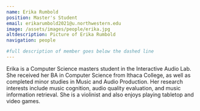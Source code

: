 ```yaml
---
name: Erika Rumbold
position: Master's Student
email: erikarumbold2021@u.northwestern.edu
image: /assets/images/people/erika.jpg
altdescription: Picture of Erika Rumbold
navigation: people

#full description of member goes below the dashed line
---
```

Erika is a Computer Science masters student in the Interactive Audio Lab. She received her BA in Computer Science from Ithaca College, as well as completed minor studies in Music and Audio Production. Her research interests include music cognition, audio quality evaluation, and music information retrieval. She is a violinist and also enjoys playing tabletop and video games.
